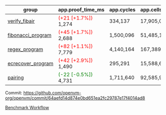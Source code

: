 | group | app.proof_time_ms | app.cycles | app.cells_used | leaf.proof_time_ms | leaf.cycles | leaf.cells_used |
| -- | -- | -- | -- | -- | -- | -- |
| [verify_fibair](https://github.com/openvm-org/openvm/blob/benchmark-results/benchmarks-pr/1461/verify_fibair-64aefd14d874e0bd651ea2fc29787e17f4014ad8.md) |<span style='color: red'>(+21 [+1.7%])</span> 1,274 |  334,137 |  17,905,047 |- | - | - |
| [fibonacci_program](https://github.com/openvm-org/openvm/blob/benchmark-results/benchmarks-pr/1461/fibonacci-64aefd14d874e0bd651ea2fc29787e17f4014ad8.md) |<span style='color: red'>(+45 [+1.7%])</span> 2,688 |  1,500,096 |  51,485,167 |- | - | - |
| [regex_program](https://github.com/openvm-org/openvm/blob/benchmark-results/benchmarks-pr/1461/regex-64aefd14d874e0bd651ea2fc29787e17f4014ad8.md) |<span style='color: red'>(+82 [+1.1%])</span> 7,779 |  4,140,164 |  167,389,450 |- | - | - |
| [ecrecover_program](https://github.com/openvm-org/openvm/blob/benchmark-results/benchmarks-pr/1461/ecrecover-64aefd14d874e0bd651ea2fc29787e17f4014ad8.md) |<span style='color: red'>(+42 [+2.9%])</span> 1,490 |  295,291 |  15,588,656 |- | - | - |
| [pairing](https://github.com/openvm-org/openvm/blob/benchmark-results/benchmarks-pr/1461/pairing-64aefd14d874e0bd651ea2fc29787e17f4014ad8.md) |<span style='color: green'>(-22 [-0.5%])</span> 4,731 |  1,711,640 |  92,585,975 |- | - | - |


Commit: https://github.com/openvm-org/openvm/commit/64aefd14d874e0bd651ea2fc29787e17f4014ad8

[Benchmark Workflow](https://github.com/openvm-org/openvm/actions/runs/13887414698)
